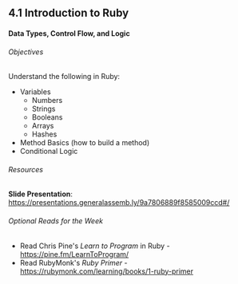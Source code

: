 ## 4.1 Introduction to Ruby

#### Data Types, Control Flow, and Logic

###### Objectives

Understand the following in Ruby:

- Variables
  - Numbers
  - Strings
  - Booleans
  - Arrays
  - Hashes
- Method Basics (how to build a method)
- Conditional Logic

###### Resources

**Slide Presentation**: https://presentations.generalassemb.ly/9a7806889f8585009ccd#/


###### Optional Reads for the Week
* Read Chris Pine's *Learn to Program* in Ruby - https://pine.fm/LearnToProgram/
* Read RubyMonk's *Ruby Primer*  - https://rubymonk.com/learning/books/1-ruby-primer
